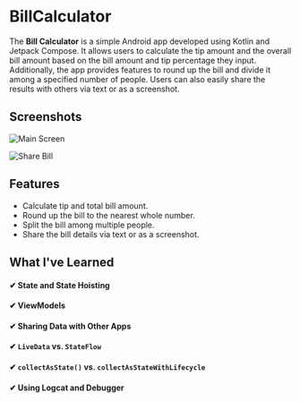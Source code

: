 # BillCalculator

The **Bill Calculator** is a simple Android app developed using Kotlin and Jetpack Compose. It allows users to calculate the tip amount and the overall bill amount based on the bill amount and tip percentage they input. Additionally, the app provides features to round up the bill and divide it among a specified number of people. Users can also easily share the results with others via text or as a screenshot.

## Screenshots

![Main Screen](https://github.com/AmiraMohamed745/BillCalculator/assets/109589388/23ed1256-3718-482d-bd62-6d6e05c4c26f)

![Share Bill](https://github.com/AmiraMohamed745/BillCalculator/assets/109589388/48cef83a-8eea-4682-a4f5-ab3ae8e01923)

## Features
- Calculate tip and total bill amount.
- Round up the bill to the nearest whole number.
- Split the bill among multiple people.
- Share the bill details via text or as a screenshot.

## What I've Learned

#### ✔ State and State Hoisting

#### ✔ ViewModels

#### ✔ Sharing Data with Other Apps

#### ✔ `LiveData` vs. `StateFlow`

#### ✔ `collectAsState()` vs. `collectAsStateWithLifecycle`

#### ✔ Using Logcat and Debugger




